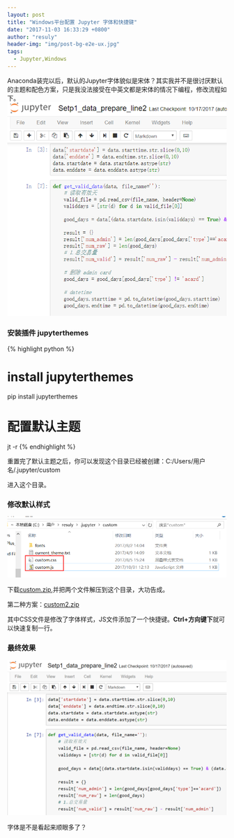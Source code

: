 ```yaml
---
layout: post
title: "Windows平台配置 Jupyter 字体和快捷键"
date: "2017-11-03 16:33:29 +0800"
author: "resuly"
header-img: "img/post-bg-e2e-ux.jpg"
tags:
  - Jupyter,Windows
---
```


Anaconda装完以后，默认的Jupyter字体貌似是宋体？其实我并不是很讨厌默认的主题和配色方案，只是我没法接受在中英文都是宋体的情况下编程，修改流程如下。
![](/img/in_post/2017/11/20171103170348.png)

### 安装插件 jupyterthemes
{% highlight python %}
# install jupyterthemes
pip install jupyterthemes

# 配置默认主题
jt -r
{% endhighlight %}

重置完了默认主题之后，你可以发现这个目录已经被创建：C:/Users/用户名/.jupyter/custom

进入这个目录。
### 修改默认样式
![](/img/in_post/2017/11/20171103164904.png)

下载<a href="/img/in_post/2017/11/custom.zip">custom.zip</a>,并把两个文件解压到这个目录，大功告成。

第二种方案：<a href="/img/in_post/2017/11/custom.zip">custom2.zip</a>

其中CSS文件是修改了字体样式，JS文件添加了一个快捷键。<b>Ctrl+方向键下</b>就可以快速复制一行。

### 最终效果
![](/img/in_post/2017/11/20171103165510.png)

字体是不是看起来顺眼多了？
